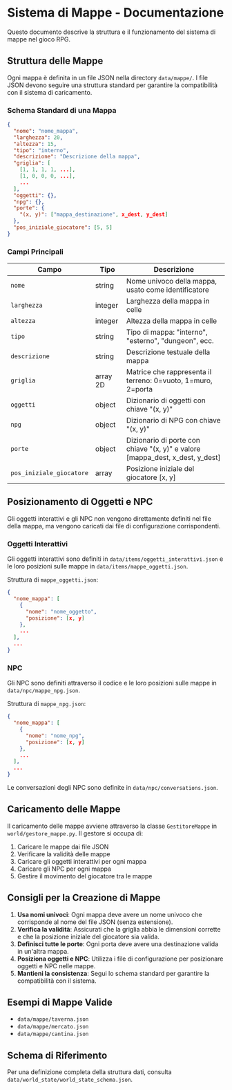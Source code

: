 # Sistema di Mappe - Documentazione

Questo documento descrive la struttura e il funzionamento del sistema di mappe nel gioco RPG.

## Struttura delle Mappe

Ogni mappa è definita in un file JSON nella directory `data/mappe/`. I file JSON devono seguire una struttura standard per garantire la compatibilità con il sistema di caricamento.

### Schema Standard di una Mappa

```json
{
  "nome": "nome_mappa",
  "larghezza": 20,
  "altezza": 15,
  "tipo": "interno",
  "descrizione": "Descrizione della mappa",
  "griglia": [
    [1, 1, 1, 1, ...],
    [1, 0, 0, 0, ...],
    ...
  ],
  "oggetti": {},
  "npg": {},
  "porte": {
    "(x, y)": ["mappa_destinazione", x_dest, y_dest]
  },
  "pos_iniziale_giocatore": [5, 5]
}
```

### Campi Principali

| Campo | Tipo | Descrizione |
|-------|------|-------------|
| `nome` | string | Nome univoco della mappa, usato come identificatore |
| `larghezza` | integer | Larghezza della mappa in celle |
| `altezza` | integer | Altezza della mappa in celle |
| `tipo` | string | Tipo di mappa: "interno", "esterno", "dungeon", ecc. |
| `descrizione` | string | Descrizione testuale della mappa |
| `griglia` | array 2D | Matrice che rappresenta il terreno: 0=vuoto, 1=muro, 2=porta |
| `oggetti` | object | Dizionario di oggetti con chiave "(x, y)" |
| `npg` | object | Dizionario di NPG con chiave "(x, y)" |
| `porte` | object | Dizionario di porte con chiave "(x, y)" e valore [mappa_dest, x_dest, y_dest] |
| `pos_iniziale_giocatore` | array | Posizione iniziale del giocatore [x, y] |

## Posizionamento di Oggetti e NPC

Gli oggetti interattivi e gli NPC non vengono direttamente definiti nel file della mappa, ma vengono caricati dai file di configurazione corrispondenti.

### Oggetti Interattivi

Gli oggetti interattivi sono definiti in `data/items/oggetti_interattivi.json` e le loro posizioni sulle mappe in `data/items/mappe_oggetti.json`.

Struttura di `mappe_oggetti.json`:
```json
{
  "nome_mappa": [
    {
      "nome": "nome_oggetto",
      "posizione": [x, y]
    },
    ...
  ],
  ...
}
```

### NPC

Gli NPC sono definiti attraverso il codice e le loro posizioni sulle mappe in `data/npc/mappe_npg.json`.

Struttura di `mappe_npg.json`:
```json
{
  "nome_mappa": [
    {
      "nome": "nome_npg",
      "posizione": [x, y]
    },
    ...
  ],
  ...
}
```

Le conversazioni degli NPC sono definite in `data/npc/conversations.json`.

## Caricamento delle Mappe

Il caricamento delle mappe avviene attraverso la classe `GestitoreMappe` in `world/gestore_mappe.py`. Il gestore si occupa di:

1. Caricare le mappe dai file JSON
2. Verificare la validità delle mappe
3. Caricare gli oggetti interattivi per ogni mappa
4. Caricare gli NPC per ogni mappa
5. Gestire il movimento del giocatore tra le mappe

## Consigli per la Creazione di Mappe

1. **Usa nomi univoci**: Ogni mappa deve avere un nome univoco che corrisponde al nome del file JSON (senza estensione).
2. **Verifica la validità**: Assicurati che la griglia abbia le dimensioni corrette e che la posizione iniziale del giocatore sia valida.
3. **Definisci tutte le porte**: Ogni porta deve avere una destinazione valida in un'altra mappa.
4. **Posiziona oggetti e NPC**: Utilizza i file di configurazione per posizionare oggetti e NPC nelle mappe.
5. **Mantieni la consistenza**: Segui lo schema standard per garantire la compatibilità con il sistema.

## Esempi di Mappe Valide

- `data/mappe/taverna.json`
- `data/mappe/mercato.json`
- `data/mappe/cantina.json`

## Schema di Riferimento

Per una definizione completa della struttura dati, consulta `data/world_state/world_state_schema.json`. 